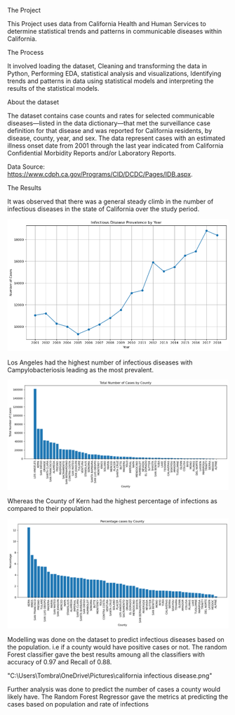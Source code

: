 The Project

This Project uses data from California Health and Human Services to determine statistical trends and patterns in communicable diseases within California.

The Process

It involved loading the dataset, Cleaning and transforming the data in Python, Performing EDA, statistical analysis and visualizations, Identifying trends and patterns in data using statistical models and interpreting the results of the statistical models. 

About the dataset

The dataset contains case counts and rates for selected communicable diseases—listed in the data dictionary—that met the surveillance case definition for that disease and was reported for California residents, by disease, county, year, and sex. The data represent cases with an estimated illness onset date from 2001 through the last year indicated from California Confidential Morbidity Reports and/or Laboratory Reports. 

Data Source: https://www.cdph.ca.gov/Programs/CID/DCDC/Pages/IDB.aspx.

The Results

It was observed that there was a general steady climb in the number of infectious diseases in the state of California over the study period.


![Alt text](image.png)


 Los Angeles had the highest number of infectious diseases with Campylobacteriosis leading as the most prevalent. 
 
 
 ![Alt text](image-1.png)


 
 
 
 Whereas the County of Kern had the highest percentage of infections as compared to their population. 

![Alt text](image-2.png)

Modelling was done on the dataset to predict infectious diseases based on the population. i.e if a county would have positive cases or not. The random Forest classifier gave the best results amoung all the classifiers with accuracy of 0.97 and Recall of 0.88.


"C:\Users\Tombra\OneDrive\Pictures\california infectious disease.png"

Further analysis was done to predict the number of cases a county would likely have. The Random Forest Regressor gave the metrics at predicting the cases based on population and rate of infections